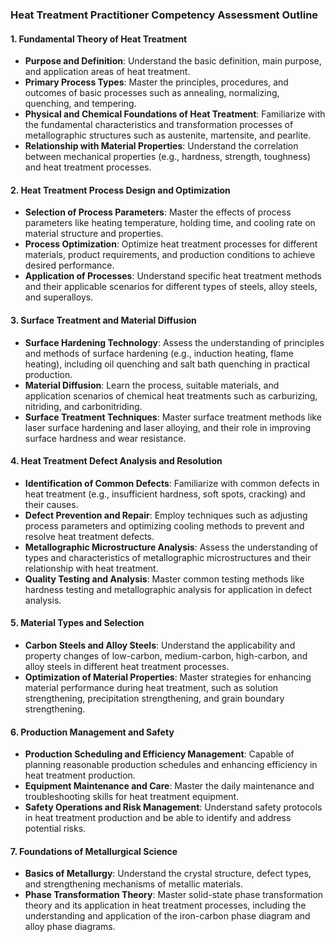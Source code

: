 ### Heat Treatment Practitioner Competency Assessment Outline

#### 1. **Fundamental Theory of Heat Treatment**
   - **Purpose and Definition**: Understand the basic definition, main purpose, and application areas of heat treatment.
   - **Primary Process Types**: Master the principles, procedures, and outcomes of basic processes such as annealing, normalizing, quenching, and tempering.
   - **Physical and Chemical Foundations of Heat Treatment**: Familiarize with the fundamental characteristics and transformation processes of metallographic structures such as austenite, martensite, and pearlite.
   - **Relationship with Material Properties**: Understand the correlation between mechanical properties (e.g., hardness, strength, toughness) and heat treatment processes.

#### 2. **Heat Treatment Process Design and Optimization**
   - **Selection of Process Parameters**: Master the effects of process parameters like heating temperature, holding time, and cooling rate on material structure and properties.
   - **Process Optimization**: Optimize heat treatment processes for different materials, product requirements, and production conditions to achieve desired performance.
   - **Application of Processes**: Understand specific heat treatment methods and their applicable scenarios for different types of steels, alloy steels, and superalloys.

#### 3. **Surface Treatment and Material Diffusion**
   - **Surface Hardening Technology**: Assess the understanding of principles and methods of surface hardening (e.g., induction heating, flame heating), including oil quenching and salt bath quenching in practical production.
   - **Material Diffusion**: Learn the process, suitable materials, and application scenarios of chemical heat treatments such as carburizing, nitriding, and carbonitriding.
   - **Surface Treatment Techniques**: Master surface treatment methods like laser surface hardening and laser alloying, and their role in improving surface hardness and wear resistance.

#### 4. **Heat Treatment Defect Analysis and Resolution**
   - **Identification of Common Defects**: Familiarize with common defects in heat treatment (e.g., insufficient hardness, soft spots, cracking) and their causes.
   - **Defect Prevention and Repair**: Employ techniques such as adjusting process parameters and optimizing cooling methods to prevent and resolve heat treatment defects.
   - **Metallographic Microstructure Analysis**: Assess the understanding of types and characteristics of metallographic microstructures and their relationship with heat treatment.
   - **Quality Testing and Analysis**: Master common testing methods like hardness testing and metallographic analysis for application in defect analysis.

#### 5. **Material Types and Selection**
   - **Carbon Steels and Alloy Steels**: Understand the applicability and property changes of low-carbon, medium-carbon, high-carbon, and alloy steels in different heat treatment processes.
   - **Optimization of Material Properties**: Master strategies for enhancing material performance during heat treatment, such as solution strengthening, precipitation strengthening, and grain boundary strengthening.

#### 6. **Production Management and Safety**
   - **Production Scheduling and Efficiency Management**: Capable of planning reasonable production schedules and enhancing efficiency in heat treatment production.
   - **Equipment Maintenance and Care**: Master the daily maintenance and troubleshooting skills for heat treatment equipment.
   - **Safety Operations and Risk Management**: Understand safety protocols in heat treatment production and be able to identify and address potential risks.

#### 7. **Foundations of Metallurgical Science**
   - **Basics of Metallurgy**: Understand the crystal structure, defect types, and strengthening mechanisms of metallic materials.
   - **Phase Transformation Theory**: Master solid-state phase transformation theory and its application in heat treatment processes, including the understanding and application of the iron-carbon phase diagram and alloy phase diagrams.

